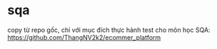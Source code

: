 # sqa
copy từ repo gốc, chỉ với mục đích thực hành test cho môn học SQA: https://github.com/ThangNV2k2/ecommer_platform
